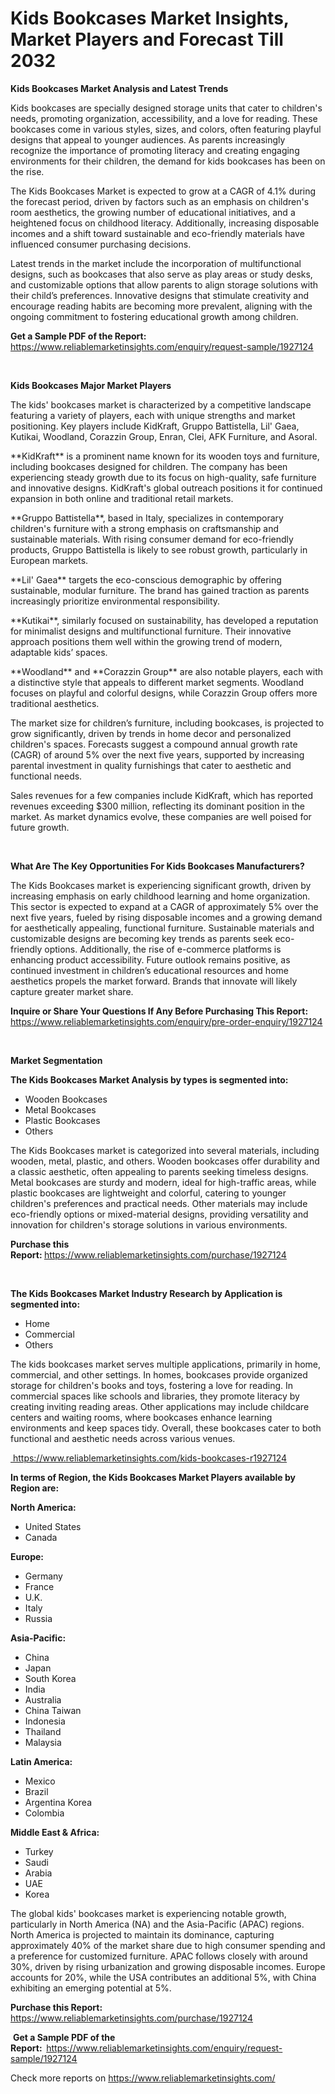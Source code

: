 <p><h1>Kids Bookcases Market Insights, Market Players and Forecast Till 2032</h1></p><p><strong>Kids Bookcases Market Analysis and Latest Trends</strong></p>
<p><p>Kids bookcases are specially designed storage units that cater to children's needs, promoting organization, accessibility, and a love for reading. These bookcases come in various styles, sizes, and colors, often featuring playful designs that appeal to younger audiences. As parents increasingly recognize the importance of promoting literacy and creating engaging environments for their children, the demand for kids bookcases has been on the rise. </p><p>The Kids Bookcases Market is expected to grow at a CAGR of 4.1% during the forecast period, driven by factors such as an emphasis on children's room aesthetics, the growing number of educational initiatives, and a heightened focus on childhood literacy. Additionally, increasing disposable incomes and a shift toward sustainable and eco-friendly materials have influenced consumer purchasing decisions. </p><p>Latest trends in the market include the incorporation of multifunctional designs, such as bookcases that also serve as play areas or study desks, and customizable options that allow parents to align storage solutions with their child’s preferences. Innovative designs that stimulate creativity and encourage reading habits are becoming more prevalent, aligning with the ongoing commitment to fostering educational growth among children.</p></p>
<p><strong>Get a Sample PDF of the Report:&nbsp;</strong> <a href="https://www.reliablemarketinsights.com/enquiry/request-sample/1927124?utm_campaign=2013&utm_medium=2&utm_source=Github&utm_content=ia&utm_term=15012025&utm_id=kids-bookcases">https://www.reliablemarketinsights.com/enquiry/request-sample/1927124</a></p>
<p>&nbsp;</p>
<p><strong>Kids Bookcases Major Market Players</strong></p>
<p><p>The kids' bookcases market is characterized by a competitive landscape featuring a variety of players, each with unique strengths and market positioning. Key players include KidKraft, Gruppo Battistella, Lil' Gaea, Kutikai, Woodland, Corazzin Group, Enran, Clei, AFK Furniture, and Asoral.</p><p>**KidKraft** is a prominent name known for its wooden toys and furniture, including bookcases designed for children. The company has been experiencing steady growth due to its focus on high-quality, safe furniture and innovative designs. KidKraft's global outreach positions it for continued expansion in both online and traditional retail markets.</p><p>**Gruppo Battistella**, based in Italy, specializes in contemporary children's furniture with a strong emphasis on craftsmanship and sustainable materials. With rising consumer demand for eco-friendly products, Gruppo Battistella is likely to see robust growth, particularly in European markets.</p><p>**Lil' Gaea** targets the eco-conscious demographic by offering sustainable, modular furniture. The brand has gained traction as parents increasingly prioritize environmental responsibility. </p><p>**Kutikai**, similarly focused on sustainability, has developed a reputation for minimalist designs and multifunctional furniture. Their innovative approach positions them well within the growing trend of modern, adaptable kids’ spaces.</p><p>**Woodland** and **Corazzin Group** are also notable players, each with a distinctive style that appeals to different market segments. Woodland focuses on playful and colorful designs, while Corazzin Group offers more traditional aesthetics.</p><p>The market size for children’s furniture, including bookcases, is projected to grow significantly, driven by trends in home decor and personalized children's spaces. Forecasts suggest a compound annual growth rate (CAGR) of around 5% over the next five years, supported by increasing parental investment in quality furnishings that cater to aesthetic and functional needs.</p><p>Sales revenues for a few companies include KidKraft, which has reported revenues exceeding $300 million, reflecting its dominant position in the market. As market dynamics evolve, these companies are well poised for future growth.</p></p>
<p>&nbsp;</p>
<p><strong>What Are The Key Opportunities For Kids Bookcases Manufacturers?</strong></p>
<p><p>The Kids Bookcases market is experiencing significant growth, driven by increasing emphasis on early childhood learning and home organization. This sector is expected to expand at a CAGR of approximately 5% over the next five years, fueled by rising disposable incomes and a growing demand for aesthetically appealing, functional furniture. Sustainable materials and customizable designs are becoming key trends as parents seek eco-friendly options. Additionally, the rise of e-commerce platforms is enhancing product accessibility. Future outlook remains positive, as continued investment in children’s educational resources and home aesthetics propels the market forward. Brands that innovate will likely capture greater market share.</p></p>
<p><strong>Inquire or Share Your Questions If Any Before Purchasing This Report:</strong> <a href="https://www.reliablemarketinsights.com/enquiry/pre-order-enquiry/1927124?utm_campaign=2013&utm_medium=2&utm_source=Github&utm_content=ia&utm_term=15012025&utm_id=kids-bookcases">https://www.reliablemarketinsights.com/enquiry/pre-order-enquiry/1927124</a></p>
<p>&nbsp;</p>
<p><strong>Market Segmentation</strong></p>
<p><strong>The Kids Bookcases Market Analysis by types is segmented into:</strong></p>
<p><ul><li>Wooden Bookcases</li><li>Metal Bookcases</li><li>Plastic Bookcases</li><li>Others</li></ul></p>
<p><p>The Kids Bookcases market is categorized into several materials, including wooden, metal, plastic, and others. Wooden bookcases offer durability and a classic aesthetic, often appealing to parents seeking timeless designs. Metal bookcases are sturdy and modern, ideal for high-traffic areas, while plastic bookcases are lightweight and colorful, catering to younger children's preferences and practical needs. Other materials may include eco-friendly options or mixed-material designs, providing versatility and innovation for children's storage solutions in various environments.</p></p>
<p><strong>Purchase this Report:&nbsp;</strong><a href="https://www.reliablemarketinsights.com/purchase/1927124?utm_campaign=2013&utm_medium=2&utm_source=Github&utm_content=ia&utm_term=15012025&utm_id=kids-bookcases">https://www.reliablemarketinsights.com/purchase/1927124</a></p>
<p>&nbsp;</p>
<p><strong>The Kids Bookcases Market Industry Research by Application is segmented into:</strong></p>
<p><ul><li>Home</li><li>Commercial</li><li>Others</li></ul></p>
<p><p>The kids bookcases market serves multiple applications, primarily in home, commercial, and other settings. In homes, bookcases provide organized storage for children's books and toys, fostering a love for reading. In commercial spaces like schools and libraries, they promote literacy by creating inviting reading areas. Other applications may include childcare centers and waiting rooms, where bookcases enhance learning environments and keep spaces tidy. Overall, these bookcases cater to both functional and aesthetic needs across various venues.</p></p>
<p><a href="https://www.reliablemarketinsights.com/kids-bookcases-r1927124?utm_campaign=2013&utm_medium=2&utm_source=Github&utm_content=ia&utm_term=15012025&utm_id=kids-bookcases">&nbsp;https://www.reliablemarketinsights.com/kids-bookcases-r1927124</a></p>
<p><strong>In terms of Region, the Kids Bookcases Market Players available by Region are:</strong></p>
<p>
    <p> <strong> North America: </strong>
        <ul>
            <li>United States</li>
            <li>Canada</li>
        </ul>
        </p> 
    <p> <strong> Europe: </strong>
        <ul>
            <li>Germany</li>
            <li>France</li>
            <li>U.K.</li>
            <li>Italy</li>
            <li>Russia</li>
        </ul>
        </p> 
    <p> <strong> Asia-Pacific: </strong>
        <ul>
            <li>China</li>
            <li>Japan</li>
            <li>South Korea</li>
            <li>India</li>
            <li>Australia</li>
            <li>China Taiwan</li>
            <li>Indonesia</li>
            <li>Thailand</li>
            <li>Malaysia</li>
        </ul>
        </p> 
    <p> <strong> Latin America: </strong>
        <ul>
            <li>Mexico</li>
            <li>Brazil</li>
            <li>Argentina Korea</li>
            <li>Colombia</li>
        </ul>
        </p> 
    <p> <strong> Middle East & Africa: </strong>
        <ul>
            <li>Turkey</li>
            <li>Saudi</li>
            <li>Arabia</li>
            <li>UAE</li>
            <li>Korea</li>
        </ul>
    </p>
    </p>
<p><p>The global kids' bookcases market is experiencing notable growth, particularly in North America (NA) and the Asia-Pacific (APAC) regions. North America is projected to maintain its dominance, capturing approximately 40% of the market share due to high consumer spending and a preference for customized furniture. APAC follows closely with around 30%, driven by rising urbanization and growing disposable incomes. Europe accounts for 20%, while the USA contributes an additional 5%, with China exhibiting an emerging potential at 5%.</p></p>
<p><strong>Purchase this Report: </strong><a href="https://www.reliablemarketinsights.com/purchase/1927124?utm_campaign=2013&utm_medium=2&utm_source=Github&utm_content=ia&utm_term=15012025&utm_id=kids-bookcases">https://www.reliablemarketinsights.com/purchase/1927124</a></p>
<p>&nbsp;<strong>Get a Sample PDF of the Report:&nbsp;&nbsp;</strong><a href="https://www.reliablemarketinsights.com/enquiry/request-sample/1927124?utm_campaign=2013&utm_medium=2&utm_source=Github&utm_content=ia&utm_term=15012025&utm_id=kids-bookcases">https://www.reliablemarketinsights.com/enquiry/request-sample/1927124</a></p>
<p><strong></strong></p>
<p>Check more reports on <a href="https://www.reliablemarketinsights.com/?utm_campaign=2013&utm_medium=2&utm_source=Github&utm_content=ia&utm_term=15012025&utm_id=kids-bookcases">https://www.reliablemarketinsights.com/</a></p>